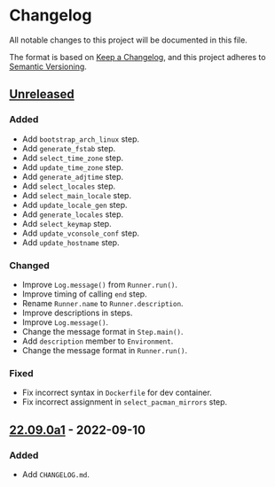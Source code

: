# Changelog
All notable changes to this project will be documented in this file.

The format is based on [Keep a Changelog](https://keepachangelog.com/en/1.0.0/),
and this project adheres to [Semantic Versioning](https://semver.org/spec/v2.0.0.html).

## [Unreleased]
### Added
- Add `bootstrap_arch_linux` step.
- Add `generate_fstab` step.
- Add `select_time_zone` step.
- Add `update_time_zone` step.
- Add `generate_adjtime` step.
- Add `select_locales` step.
- Add `select_main_locale` step.
- Add `update_locale_gen` step.
- Add `generate_locales` step.
- Add `select_keymap` step.
- Add `update_vconsole_conf` step.
- Add `update_hostname` step.

### Changed
- Improve `Log.message()` from `Runner.run()`.
- Improve timing of calling `end` step.
- Rename `Runner.name` to `Runner.description`.
- Improve descriptions in steps.
- Improve `Log.message()`.
- Change the message format in `Step.main()`.
- Add `description` member to `Environment`.
- Change the message format in `Runner.run()`.

### Fixed
- Fix incorrect syntax in `Dockerfile` for dev container.
- Fix incorrect assignment in `select_pacman_mirrors` step.

## [22.09.0a1] - 2022-09-10
### Added
- Add `CHANGELOG.md`.

[Unreleased]: https://github.com/sakkke/muos/compare/v22.09.0a1...HEAD
[22.09.0a1]: https://github.com/sakkke/muos/releases/tag/v22.09.0a1
